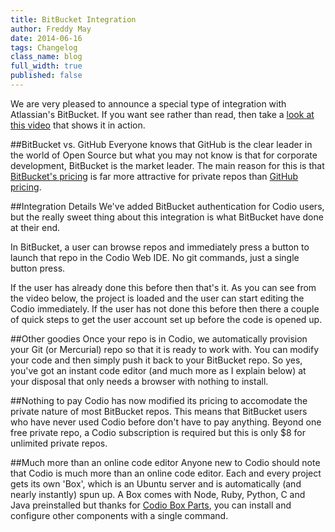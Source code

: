 ```yaml
---
title: BitBucket Integration
author: Freddy May
date: 2014-06-16
tags: Changelog
class_name: blog
full_width: true
published: false
---
```


We are very pleased to announce a special type of integration with Atlassian's BitBucket. If you want see rather than read, then take a [look at this video]() that shows it in action.

##BitBucket vs. GitHub
Everyone knows that GitHub is the clear leader in the world of Open Source but what you may not know is that for corporate development, BitBucket is the market leader. The main reason for this is that [BitBucket's pricing](https://bitbucket.org/plans) is far more attractive for private repos than [GitHub pricing](https://github.com/pricing).

##Integration Details
We've added BitBucket authentication for Codio users, but the really sweet thing about this integration is what BitBucket have done at their end.

In BitBucket, a user can browse repos and immediately press a button to launch that repo in the Codio Web IDE. No git commands, just a single button press.

If the user has already done this before then that's it. As you can see from the video below, the project is loaded and the user can start editing the Codio immediately. If the user has not done this before then there a couple of quick steps to get the user account set up before the code is opened up.

##Other goodies
Once your repo is in Codio, we automatically provision your Git (or Mercurial) repo so that it is ready to work with. You can modify your code and then simply push it back to your BitBucket repo. So yes, you've got an instant code editor (and much more as I explain below) at your disposal that only needs a browser with nothing to install.

##Nothing to pay
Codio has now modified its pricing to accomodate the private nature of most BitBucket repos. This means that BitBucket users who have never used Codio before don't have to pay anything. Beyond one free private repo, a Codio subscription is required but this is only $8 for unlimited private repos.

##Much more than an online code editor
Anyone new to Codio should note that Codio is much more than an online code editor. Each and every project gets its own 'Box', which is an Ubuntu server and is automatically (and nearly instantly) spun up. A Box comes with Node, Ruby, Python, C and Java preinstalled but thanks for [Codio Box Parts](/docs/boxes/box-parts), you can install and configure other components with a single command.


